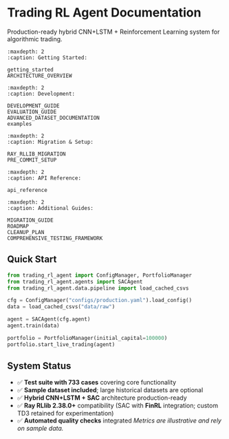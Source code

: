 # Trading RL Agent Documentation

Production-ready hybrid CNN+LSTM + Reinforcement Learning system for algorithmic trading.

```{toctree}
:maxdepth: 2
:caption: Getting Started:

getting_started
ARCHITECTURE_OVERVIEW
```

```{toctree}
:maxdepth: 2
:caption: Development:

DEVELOPMENT_GUIDE
EVALUATION_GUIDE
ADVANCED_DATASET_DOCUMENTATION
examples
```

```{toctree}
:maxdepth: 2
:caption: Migration & Setup:

RAY_RLLIB_MIGRATION
PRE_COMMIT_SETUP
```

```{toctree}
:maxdepth: 2
:caption: API Reference:

api_reference
```

```{toctree}
:maxdepth: 2
:caption: Additional Guides:

MIGRATION_GUIDE
ROADMAP
CLEANUP_PLAN
COMPREHENSIVE_TESTING_FRAMEWORK
```

## Quick Start

```python
from trading_rl_agent import ConfigManager, PortfolioManager
from trading_rl_agent.agents import SACAgent
from trading_rl_agent.data.pipeline import load_cached_csvs

cfg = ConfigManager("configs/production.yaml").load_config()
data = load_cached_csvs("data/raw")

agent = SACAgent(cfg.agent)
agent.train(data)

portfolio = PortfolioManager(initial_capital=100000)
portfolio.start_live_trading(agent)
```

## System Status

- ✅ **Test suite with 733 cases** covering core functionality
- ✅ **Sample dataset included**; large historical datasets are optional
- ✅ **Hybrid CNN+LSTM + SAC** architecture production-ready
- ✅ **Ray RLlib 2.38.0+** compatibility (SAC with **FinRL** integration; custom TD3 retained for experimentation)
- ✅ **Automated quality checks** integrated
  _Metrics are illustrative and rely on sample data._
